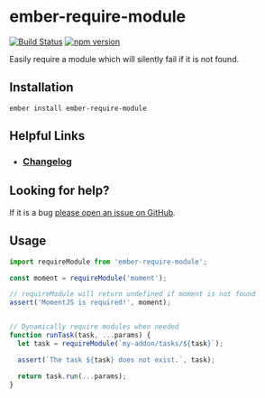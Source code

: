 # ember-require-module

[![Build Status](https://travis-ci.org/offirgolan/ember-require-module.svg)](https://travis-ci.org/offirgolan/ember-require-module)
[![npm version](https://badge.fury.io/js/ember-require-module.svg)](http://badge.fury.io/js/ember-require-module)

Easily require a module which will silently fail if it is not found.

## Installation

```
ember install ember-require-module
```

## Helpful Links

- ### [Changelog](CHANGELOG.md)

## Looking for help?
If it is a bug [please open an issue on GitHub](http://github.com/offirgolan/ember-require-module/issues).

## Usage

```js
import requireModule from 'ember-require-module';

const moment = requireModule('moment');

// requireModule will return undefined if moment is not found
assert('MomentJS is required!', moment);


// Dynamically require modules when needed
function runTask(task, ...params) {
  let task = requireModule(`my-addon/tasks/${task}`);

  assert(`The task ${task} does not exist.`, task);

  return task.run(...params);
}
```
